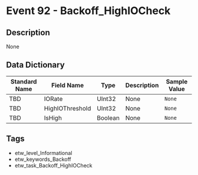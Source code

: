 # Event 92 - Backoff_HighIOCheck

## Description
None

## Data Dictionary
|Standard Name|Field Name|Type|Description|Sample Value|
|---|---|---|---|---|
|TBD|IORate|UInt32|None|`None`|
|TBD|HighIOThreshold|UInt32|None|`None`|
|TBD|IsHigh|Boolean|None|`None`|

## Tags
* etw_level_Informational
* etw_keywords_Backoff
* etw_task_Backoff_HighIOCheck